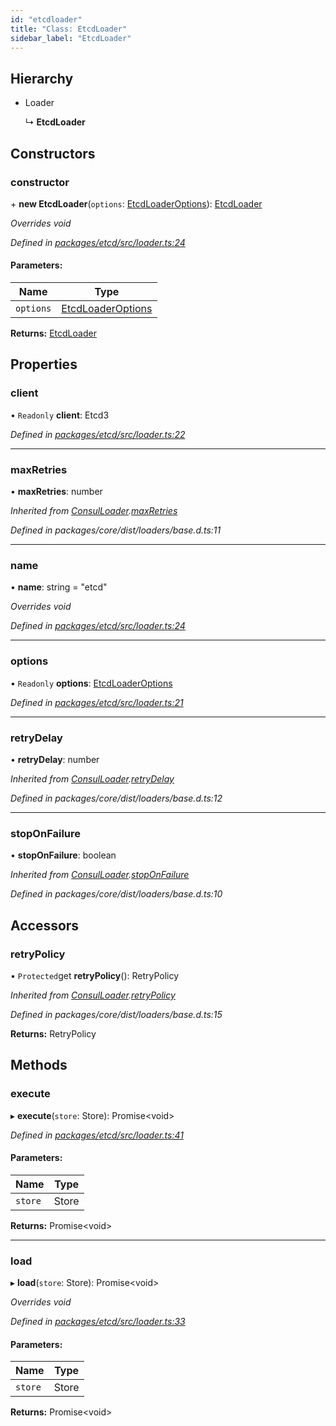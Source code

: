 ```yaml
---
id: "etcdloader"
title: "Class: EtcdLoader"
sidebar_label: "EtcdLoader"
---
```


## Hierarchy

- Loader

  ↳ **EtcdLoader**

## Constructors

### constructor

\+ **new EtcdLoader**(`options`: [EtcdLoaderOptions](../interfaces/etcdloaderoptions.md)): [EtcdLoader](etcdloader.md)

_Overrides void_

_Defined in [packages/etcd/src/loader.ts:24](https://github.com/willsoto/node-konfig/blob/9b8a7e5/packages/etcd/src/loader.ts#L24)_

#### Parameters:

| Name      | Type                                                    |
| --------- | ------------------------------------------------------- |
| `options` | [EtcdLoaderOptions](../interfaces/etcdloaderoptions.md) |

**Returns:** [EtcdLoader](etcdloader.md)

## Properties

### client

• `Readonly` **client**: Etcd3

_Defined in [packages/etcd/src/loader.ts:22](https://github.com/willsoto/node-konfig/blob/9b8a7e5/packages/etcd/src/loader.ts#L22)_

---

### maxRetries

• **maxRetries**: number

_Inherited from [ConsulLoader](consulloader.md).[maxRetries](consulloader.md#maxretries)_

_Defined in packages/core/dist/loaders/base.d.ts:11_

---

### name

• **name**: string = "etcd"

_Overrides void_

_Defined in [packages/etcd/src/loader.ts:24](https://github.com/willsoto/node-konfig/blob/9b8a7e5/packages/etcd/src/loader.ts#L24)_

---

### options

• `Readonly` **options**: [EtcdLoaderOptions](../interfaces/etcdloaderoptions.md)

_Defined in [packages/etcd/src/loader.ts:21](https://github.com/willsoto/node-konfig/blob/9b8a7e5/packages/etcd/src/loader.ts#L21)_

---

### retryDelay

• **retryDelay**: number

_Inherited from [ConsulLoader](consulloader.md).[retryDelay](consulloader.md#retrydelay)_

_Defined in packages/core/dist/loaders/base.d.ts:12_

---

### stopOnFailure

• **stopOnFailure**: boolean

_Inherited from [ConsulLoader](consulloader.md).[stopOnFailure](consulloader.md#stoponfailure)_

_Defined in packages/core/dist/loaders/base.d.ts:10_

## Accessors

### retryPolicy

• `Protected`get **retryPolicy**(): RetryPolicy

_Inherited from [ConsulLoader](consulloader.md).[retryPolicy](consulloader.md#retrypolicy)_

_Defined in packages/core/dist/loaders/base.d.ts:15_

**Returns:** RetryPolicy

## Methods

### execute

▸ **execute**(`store`: Store): Promise&#60;void>

_Defined in [packages/etcd/src/loader.ts:41](https://github.com/willsoto/node-konfig/blob/9b8a7e5/packages/etcd/src/loader.ts#L41)_

#### Parameters:

| Name    | Type  |
| ------- | ----- |
| `store` | Store |

**Returns:** Promise&#60;void>

---

### load

▸ **load**(`store`: Store): Promise&#60;void>

_Overrides void_

_Defined in [packages/etcd/src/loader.ts:33](https://github.com/willsoto/node-konfig/blob/9b8a7e5/packages/etcd/src/loader.ts#L33)_

#### Parameters:

| Name    | Type  |
| ------- | ----- |
| `store` | Store |

**Returns:** Promise&#60;void>
